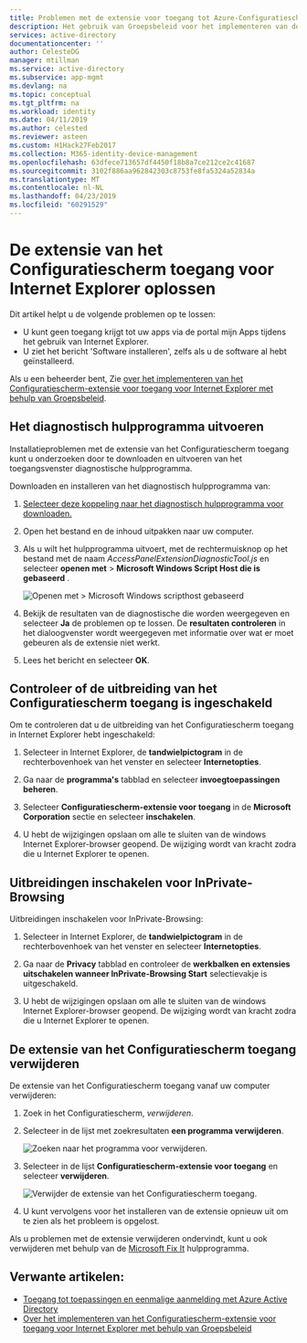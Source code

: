 ```yaml
---
title: Problemen met de extensie voor toegang tot Azure-Configuratiescherm voor Internet Explorer | Microsoft Docs
description: Het gebruik van Groepsbeleid voor het implementeren van de Internet Explorer-invoegtoepassing voor de portal mijn Apps.
services: active-directory
documentationcenter: ''
author: CelesteDG
manager: mtillman
ms.service: active-directory
ms.subservice: app-mgmt
ms.devlang: na
ms.topic: conceptual
ms.tgt_pltfrm: na
ms.workload: identity
ms.date: 04/11/2019
ms.author: celested
ms.reviewer: asteen
ms.custom: H1Hack27Feb2017
ms.collection: M365-identity-device-management
ms.openlocfilehash: 63dfece713657df4450f18b8a7ce212ce2c41687
ms.sourcegitcommit: 3102f886aa962842303c8753fe8fa5324a52834a
ms.translationtype: MT
ms.contentlocale: nl-NL
ms.lasthandoff: 04/23/2019
ms.locfileid: "60291529"
---
```

# <a name="troubleshoot-the-access-panel-extension-for-internet-explorer"></a>De extensie van het Configuratiescherm toegang voor Internet Explorer oplossen

Dit artikel helpt u de volgende problemen op te lossen:

* U kunt geen toegang krijgt tot uw apps via de portal mijn Apps tijdens het gebruik van Internet Explorer.
* U ziet het bericht 'Software installeren', zelfs als u de software al hebt geïnstalleerd.

Als u een beheerder bent, Zie [over het implementeren van het Configuratiescherm-extensie voor toegang voor Internet Explorer met behulp van Groepsbeleid](deploy-access-panel-browser-extension.md).

## <a name="run-the-diagnostic-tool"></a>Het diagnostisch hulpprogramma uitvoeren

Installatieproblemen met de extensie van het Configuratiescherm toegang kunt u onderzoeken door te downloaden en uitvoeren van het toegangsvenster diagnostische hulpprogramma. 

Downloaden en installeren van het diagnostisch hulpprogramma van:

1. [Selecteer deze koppeling naar het diagnostisch hulpprogramma voor downloaden.](https://account.activedirectory.windowsazure.com/applications/AccessPanelExtensionDiagnosticTool/AccessPanelExtensionDiagnosticTool.zip)

2. Open het bestand en de inhoud uitpakken naar uw computer.
   
3. Als u wilt het hulpprogramma uitvoert, met de rechtermuisknop op het bestand met de naam *AccessPanelExtensionDiagnosticTool.js* en selecteer **openen met** > **Microsoft Windows Script Host die is gebaseerd** .
   
    ![Openen met > Microsoft Windows scripthost gebaseerd](./media/manage-access-panel-browser-extension/open-access-panel-extension-diagnostic-tool.png)

4. Bekijk de resultaten van de diagnostische die worden weergegeven en selecteer **Ja** de problemen op te lossen. De **resultaten controleren** in het dialoogvenster wordt weergegeven met informatie over wat er moet gebeuren als de extensie niet werkt.  

5. Lees het bericht en selecteer **OK**.

## <a name="check-that-the-access-panel-extension-is-enabled"></a>Controleer of de uitbreiding van het Configuratiescherm toegang is ingeschakeld

Om te controleren dat u de uitbreiding van het Configuratiescherm toegang in Internet Explorer hebt ingeschakeld:

1. Selecteer in Internet Explorer, de **tandwielpictogram** in de rechterbovenhoek van het venster en selecteer **Internetopties**.
   
2. Ga naar de **programma's** tabblad en selecteer **invoegtoepassingen beheren**.
   
3. Selecteer **Configuratiescherm-extensie voor toegang** in de **Microsoft Corporation** sectie en selecteer **inschakelen**.
   
4. U hebt de wijzigingen opslaan om alle te sluiten van de windows Internet Explorer-browser geopend. De wijziging wordt van kracht zodra die u Internet Explorer te openen.

## <a name="enable-extensions-for-inprivate-browsing"></a>Uitbreidingen inschakelen voor InPrivate-Browsing

Uitbreidingen inschakelen voor InPrivate-Browsing:

1. Selecteer in Internet Explorer, de **tandwielpictogram** in de rechterbovenhoek van het venster en selecteer **Internetopties**.
   
2. Ga naar de **Privacy** tabblad en controleer de **werkbalken en extensies uitschakelen wanneer InPrivate-Browsing Start** selectievakje is uitgeschakeld.
   
3.  U hebt de wijzigingen opslaan om alle te sluiten van de windows Internet Explorer-browser geopend. De wijziging wordt van kracht zodra die u Internet Explorer te openen.

## <a name="uninstall-the-access-panel-extension"></a>De extensie van het Configuratiescherm toegang verwijderen

De extensie van het Configuratiescherm toegang vanaf uw computer verwijderen:

1. Zoek in het Configuratiescherm, *verwijderen*. 

2. Selecteer in de lijst met zoekresultaten **een programma verwijderen**.
   
    ![Zoeken naar het programma voor verwijderen.](./media/manage-access-panel-browser-extension/uninstall-program-control-panel.png)

3. Selecteer in de lijst **Configuratiescherm-extensie voor toegang** en selecteer **verwijderen**.

    ![Verwijder de extensie van het Configuratiescherm toegang.](./media/manage-access-panel-browser-extension/uninstall-access-panel-extension.png)
   
4. U kunt vervolgens voor het installeren van de extensie opnieuw uit om te zien als het probleem is opgelost.

Als u problemen met de extensie verwijderen ondervindt, kunt u ook verwijderen met behulp van de [Microsoft Fix It](https://go.microsoft.com/?linkid=9779673) hulpprogramma.

## <a name="related-articles"></a>Verwante artikelen:
* [Toegang tot toepassingen en eenmalige aanmelding met Azure Active Directory](what-is-single-sign-on.md)
* [Over het implementeren van het Configuratiescherm-extensie voor toegang voor Internet Explorer met behulp van Groepsbeleid](deploy-access-panel-browser-extension.md)

